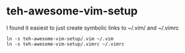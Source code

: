 # teh-awesome-vim-setup

I found it easiest to just create symbolic links to ~/.vim/ and ~/.vimrc

    ln -s teh-awesome-vim-setup/.vim ~/.vim
    ln -s teh-awesome-vim-setup/.vimrc ~/.vimrc
